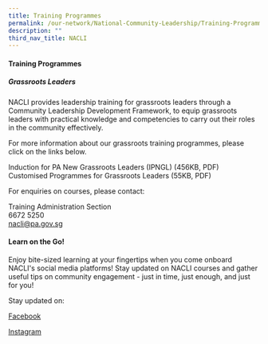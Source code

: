 ```yaml
---
title: Training Programmes
permalink: /our-network/National-Community-Leadership/Training-Programmes
description: ""
third_nav_title: NACLI
---
```

#### Training Programmes

##### Grassroots Leaders

NACLI provides leadership training for grassroots leaders through a Community Leadership Development Framework, to equip grassroots leaders with practical knowledge and competencies to carry out their roles in the community effectively.

For more information about our grassroots training programmes, please click on the links below.

Induction for PA New Grassroots Leaders (IPNGL) (456KB, PDF)<br>
Customised Programmes for Grassroots Leaders (55KB, PDF)<br>

For enquiries on courses, please contact:

Training Administration Section<br>
6672 5250<br>
nacli@pa.gov.sg

#### Learn on the Go!

Enjoy bite-sized learning at your fingertips when you come onboard NACLI's social media platforms! Stay updated on NACLI courses and gather useful tips on community engagement - just in time, just enough, and just for you!

Stay updated on:

[Facebook](https://www.facebook.com/login/?next=https%3A%2F%2Fwww.facebook.com%2Fnaclisg)

[Instagram](https://www.instagram.com/accounts/login/?next=/naclisg/)